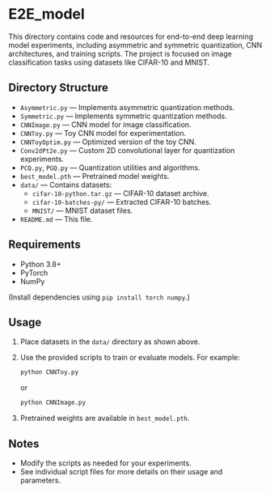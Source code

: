 # E2E_model

This directory contains code and resources for end-to-end deep learning model experiments, including asymmetric and symmetric quantization, CNN architectures, and training scripts. The project is focused on image classification tasks using datasets like CIFAR-10 and MNIST.

## Directory Structure

- `Asymmetric.py` — Implements asymmetric quantization methods.
- `Symmetric.py` — Implements symmetric quantization methods.
- `CNNImage.py` — CNN model for image classification.
- `CNNToy.py` — Toy CNN model for experimentation.
- `CNNToyOptim.py` — Optimized version of the toy CNN.
- `Conv2dPt2e.py` — Custom 2D convolutional layer for quantization experiments.
- `PCQ.py`, `PGQ.py` — Quantization utilities and algorithms.
- `best_model.pth` — Pretrained model weights.
- `data/` — Contains datasets:
  - `cifar-10-python.tar.gz` — CIFAR-10 dataset archive.
  - `cifar-10-batches-py/` — Extracted CIFAR-10 batches.
  - `MNIST/` — MNIST dataset files.
- `README.md` — This file.

## Requirements

- Python 3.8+
- PyTorch
- NumPy

(Install dependencies using `pip install torch numpy`.)

## Usage

1. Place datasets in the `data/` directory as shown above.
2. Use the provided scripts to train or evaluate models. For example:
   ```bash
   python CNNToy.py
   ```
   or
   ```bash
   python CNNImage.py
   ```

3. Pretrained weights are available in `best_model.pth`.

## Notes

- Modify the scripts as needed for your experiments.
- See individual script files for more details on their usage and parameters.

